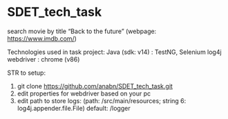 # SDET_tech_task
search movie by title “Back to the future” (webpage: https://www.imdb.com/)

Technologies used in task project:
Java (sdk: v14) : TestNG, Selenium log4j 
webdriver : chrome (v86)

STR to setup: 
1. git clone https://github.com/anabn/SDET_tech_task.git
2. edit properties for webdriver based on your pc
3. edit path to store logs: (path: /src/main/resources; string 6: log4j.appender.file.File)
    default: /logger


